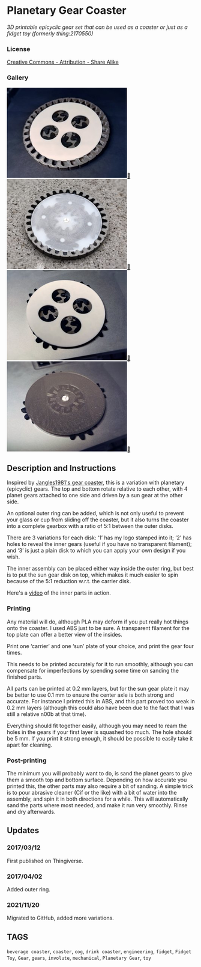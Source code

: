 # Planetary Gear Coaster
*3D printable epicyclic gear set that can be used as a coaster or just as a fidget toy (formerly thing:2170550)*

### License
[Creative Commons - Attribution - Share Alike](https://creativecommons.org/licenses/by-sa/4.0/)

### Gallery

![Photo 1](thumbs/photo1.jpg)[🔎](images/photo1.jpg) ![Photo 2](thumbs/photo2.jpg)[🔎](images/photo2.jpg) ![Photo 3](thumbs/photo3.jpg)[🔎](images/photo3.jpg) ![Photo 4](thumbs/photo4.jpg)[🔎](images/photo4.jpg)


## Description and Instructions

Inspired by [Jangles1981's gear coaster](http://www.thingiverse.com/thing:1828298), this is a variation with planetary (epicyclic) gears. The top and bottom rotate relative to each other, with 4 planet gears attached to one side and driven by a sun gear at the other side.

An optional outer ring can be added, which is not only useful to prevent your glass or cup from sliding off the coaster, but it also turns the coaster into a complete gearbox with a ratio of 5:1 between the outer disks.

There are 3 variations for each disk: ‘1’ has my logo stamped into it; ‘2’ has holes to reveal the inner gears (useful if you have no transparent filament); and ‘3’ is just a plain disk to which you can apply your own design if you wish.

The inner assembly can be placed either way inside the outer ring, but best is to put the sun gear disk on top, which makes it much easier to spin because of the 5:1 reduction w.r.t. the carrier disk.

Here's a [video](https://youtu.be/kvAJooTW0po) of the inner parts in action.


### Printing

Any material will do, although PLA may deform if you put really hot things onto the coaster. I used ABS just to be sure. A transparent filament for the top plate can offer a better view of the insides.

Print one ‘carrier’ and one ‘sun’ plate of your choice, and print the gear four times. 

This needs to be printed accurately for it to run smoothly, although you can compensate for imperfections by spending some time on sanding the finished parts.

All parts can be printed at 0.2 mm layers, but for the sun gear plate it may be better to use 0.1 mm to ensure the center axle is both strong and accurate. For instance I printed this in ABS, and this part proved too weak in 0.2 mm layers (although this could also have been due to the fact that I was still a relative n00b at that time).

Everything should fit together easily, although you may need to ream the holes in the gears if your first layer is squashed too much. The hole should be 5 mm. If you print it strong enough, it should be possible to easily take it apart for cleaning.


### Post-printing
The minimum you will probably want to do, is sand the planet gears to give them a smooth top and bottom surface. Depending on how accurate you printed this, the other parts may also require a bit of sanding. A simple trick is to pour abrasive cleaner (Cif or the like) with a bit of water into the assembly, and spin it in both directions for a while. This will automatically sand the parts where most needed, and make it run very smoothly. Rinse and dry afterwards.


## Updates

### 2017/03/12
First published on Thingiverse.

### 2017/04/02
Added outer ring.

### 2021/11/20
Migrated to GitHub, added more variations.


## TAGS
`beverage coaster`, `coaster`, `cog`, `drink coaster`, `engineering`, `fidget`, `Fidget Toy`, `Gear`, `gears`, `involute`, `mechanical`, `Planetary Gear`, `toy`